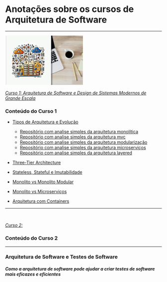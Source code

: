 # Anotações sobre os cursos de Arquitetura de Software

---
![capa_curso1](./img/capa_curso1.png)

[_Curso 1: Arquitetura de Software e Design de Sistemas Modernos de Grande Escala_](https://www.udemy.com/share/10bCZ33@TmUjNMror7vOHP0AJ_l5JL_4chPi1QxVKNziUCXt55m_U_0m9B_ElIINvLE487hy6Q==/)


### Conteúdo do Curso 1
- [Tipos de Arquitetura e Evolução](notas_curso1/1.tipos_de_arquitetura.md)
    - [Repositório com analise simples da arquitetura monolítica](https://github.com/software-architecture-with-php/monolito)
    - [Repositório com analise simples da arquitetura mvc](https://github.com/software-architecture-with-php/mvc)
    - [Repositório com analise simples da arquitetura modularização](https://github.com/software-architecture-with-php/modularizacao)
    - [Repositório com analise simples da arquitetura microserviços](https://github.com/software-architecture-with-php/microservicos)
    - [Repositório com analise simples da arquitetura layered](https://github.com/software-architecture-with-php/layered-architecture)
    
- [Three-Tier Architecture](notas_curso1/2.three-tier_architecture.md)
- [Stateless, Stateful e Imutabilidade](notas_curso1/3.stateless_stateful_e_imutabilidade.md)
- [Monolito vs Monolito Modular](notas_curso1/4.monolito_vs_monolito_modular.md)
- [Monolito vs Microserviços](notas_curso1/5.monolito_vs_microservicos.md)
- [Arquitetura com Containers](notas_curso1/6.arquitetura_com_containers.md)

---
![]()

[_Curso 2:_]()

### Conteúdo do Curso 2

---

### Arquitetura de Software e Testes de Software
##### Como a arquitetura de software pode ajudar a criar testes de software mais eficazes e eficientes
